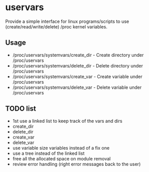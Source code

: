 # uservars
Provide a simple interface for linux programs/scripts to use (create/read/write/delete) /proc kernel variables.
## Usage
- /proc/uservars/systemvars/create_dir - Create directory under /proc/uservars
- /proc/uservars/systemvars/delete_dir - Delete directory under /proc/uservars
- /proc/uservars/systemvars/create_var - Create variable under /proc/uservars
- /proc/uservars/systemvars/delete_var - Delete variable under /proc/uservars

## TODO list
- 1st use a linked list to keep track of the vars and dirs
- create_dir
- delete_dir
- create_var
- delete_var
- use variable size variables instead of a fix one
- use a tree instead of the linked list
- free all the allocated space on module removal
- review error handling (right error messages back to the user)
